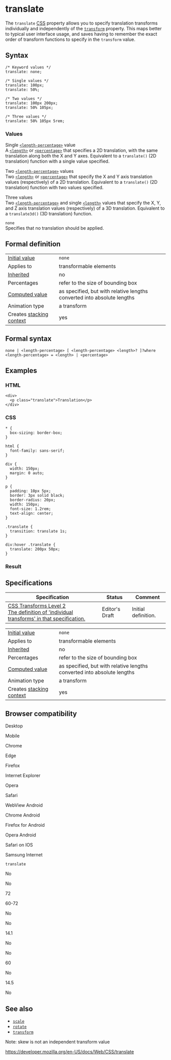 # translate

The `translate` [CSS](https://developer.mozilla.org/en-US/docs/Web/CSS) property allows you to specify translation transforms individually and independently of the [`transform`](transform) property. This maps better to typical user interface usage, and saves having to remember the exact order of transform functions to specify in the `transform` value.

## Syntax

    /* Keyword values */
    translate: none;

    /* Single values */
    translate: 100px;
    translate: 50%;

    /* Two values */
    translate: 100px 200px;
    translate: 50% 105px;

    /* Three values */
    translate: 50% 105px 5rem;

### Values

Single [`<length-percentage>`](length-percentage) value  
A [`<length>`](length) or [`<percentage>`](percentage) that specifies a 2D translation, with the same translation along both the X and Y axes. Equivalent to a `translate()` (2D translation) function with a single value specified.

Two [`<length-percentage>`](length-percentage) values  
Two [`<length>`](length) or [`<percentage>`](percentage) that specify the X and Y axis translation values (respectively) of a 2D translation. Equivalent to a `translate()` (2D translation) function with two values specified.

Three values  
Two [`<length-percentage>`](length-percentage) and single [`<length>`](length) values that specify the X, Y, and Z axis translation values (respectively) of a 3D translation. Equivalent to a `translate3d()` (3D translation) function.

`none`  
Specifies that no translation should be applied.

## Formal definition

<table><tbody><tr class="odd"><td><a href="initial_value">Initial value</a></td><td><code>none</code></td></tr><tr class="even"><td>Applies to</td><td>transformable elements</td></tr><tr class="odd"><td><a href="inheritance">Inherited</a></td><td>no</td></tr><tr class="even"><td>Percentages</td><td>refer to the size of bounding box</td></tr><tr class="odd"><td><a href="computed_value">Computed value</a></td><td>as specified, but with relative lengths converted into absolute lengths</td></tr><tr class="even"><td>Animation type</td><td>a transform</td></tr><tr class="odd"><td>Creates <a href="css_positioning/understanding_z_index/the_stacking_context">stacking context</a></td><td>yes</td></tr></tbody></table>

## Formal syntax

    none | <length-percentage> [ <length-percentage> <length>? ]?where
    <length-percentage> = <length> | <percentage>

## Examples

### HTML

    <div>
      <p class="translate">Translation</p>
    </div>

### CSS

    * {
      box-sizing: border-box;
    }

    html {
      font-family: sans-serif;
    }

    div {
      width: 150px;
      margin: 0 auto;
    }

    p {
      padding: 10px 5px;
      border: 3px solid black;
      border-radius: 20px;
      width: 150px;
      font-size: 1.2rem;
      text-align: center;
    }

    .translate {
      transition: translate 1s;
    }

    div:hover .translate {
      translate: 200px 50px;
    }

### Result

## Specifications

<table><thead><tr class="header"><th>Specification</th><th>Status</th><th>Comment</th></tr></thead><tbody><tr class="odd"><td><a href="https://drafts.csswg.org/css-transforms-2/#individual-transforms">CSS Transforms Level 2<br />
<span class="small">The definition of 'individual transforms' in that specification.</span></a></td><td><span class="spec-ed">Editor's Draft</span></td><td>Initial definition.</td></tr></tbody></table>

<table><tbody><tr class="odd"><td><a href="initial_value">Initial value</a></td><td><code>none</code></td></tr><tr class="even"><td>Applies to</td><td>transformable elements</td></tr><tr class="odd"><td><a href="inheritance">Inherited</a></td><td>no</td></tr><tr class="even"><td>Percentages</td><td>refer to the size of bounding box</td></tr><tr class="odd"><td><a href="computed_value">Computed value</a></td><td>as specified, but with relative lengths converted into absolute lengths</td></tr><tr class="even"><td>Animation type</td><td>a transform</td></tr><tr class="odd"><td>Creates <a href="css_positioning/understanding_z_index/the_stacking_context">stacking context</a></td><td>yes</td></tr></tbody></table>

## Browser compatibility

Desktop

Mobile

Chrome

Edge

Firefox

Internet Explorer

Opera

Safari

WebView Android

Chrome Android

Firefox for Android

Opera Android

Safari on IOS

Samsung Internet

`translate`

No

No

72

60-72

No

No

14.1

No

No

60

No

14.5

No

## See also

- [`scale`](scale)
- [`rotate`](rotate)
- [`transform`](transform)

Note: skew is not an independent transform value

<a href="https://developer.mozilla.org/en-US/docs/Web/CSS/translate" class="_attribution-link">https://developer.mozilla.org/en-US/docs/Web/CSS/translate</a>
